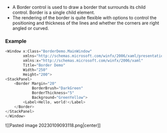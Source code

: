 - A Border control is used to draw a border that surrounds its child control. Border is a single child element.
- The rendering of the border is quite flexible with options to control the positioning and thickness of the lines and whether the corners are right angled or curved.
### Example
```csharp
<Window x:Class="BorderDemo.MainWindow"
        xmlns="http://schemas.microsoft.com/winfx/2006/xaml/presentation"
        xmlns:x="http://schemas.microsoft.com/winfx/2006/xaml"
        Title="Border Demo"
        Width="250"
        Height="200">
<StackPanel>
    <Border Margin="20"
            BorderBrush="DarkGreen"
            BorderThickness="5"
            Background="GreenYellow">
        <Label>Hello, world!</Label>
    </Border>
</StackPanel>
</Window>
```
![[Pasted image 20230109093118.png|center]]
